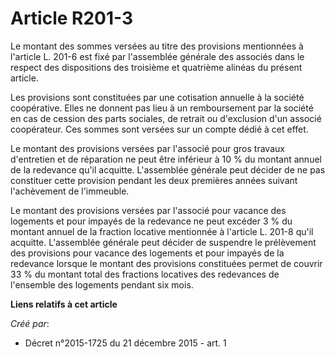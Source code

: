 # Article R201-3

Le montant des sommes versées au titre des provisions mentionnées à l'article L. 201-6 est fixé par l'assemblée générale des
associés dans le respect des dispositions des troisième et quatrième alinéas du présent article. 

Les provisions sont constituées par une cotisation annuelle à la société coopérative. Elles ne donnent pas lieu à un
remboursement par la société en cas de cession des parts sociales, de retrait ou d'exclusion d'un associé coopérateur. Ces
sommes sont versées sur un compte dédié à cet effet. 

Le montant des provisions versées par l'associé pour gros travaux d'entretien et de réparation ne peut être inférieur à 10 %
du montant annuel de la redevance qu'il acquitte. L'assemblée générale peut décider de ne pas constituer cette provision
pendant les deux premières années suivant l'achèvement de l'immeuble. 

Le montant des provisions versées par l'associé pour vacance des logements et pour impayés de la redevance ne peut excéder 3
% du montant annuel de la fraction locative mentionnée à l'article L. 201-8 qu'il acquitte. L'assemblée générale peut décider
de suspendre le prélèvement des provisions pour vacance des logements et pour impayés de la redevance lorsque le montant des
provisions constituées permet de couvrir 33 % du montant total des fractions locatives des redevances de l'ensemble des
logements pendant six mois.

**Liens relatifs à cet article**

_Créé par_:

  - Décret n°2015-1725 du 21 décembre 2015 - art. 1
